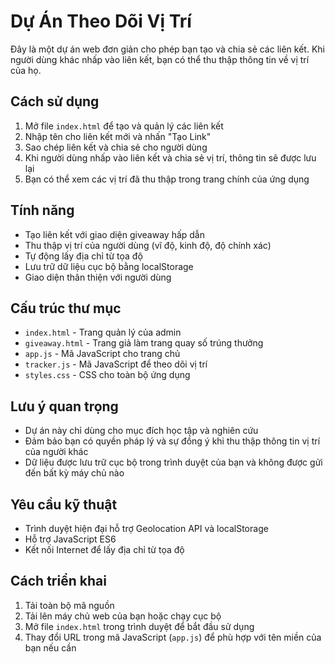 # Dự Án Theo Dõi Vị Trí

Đây là một dự án web đơn giản cho phép bạn tạo và chia sẻ các liên kết. Khi người dùng khác nhấp vào liên kết, bạn có thể thu thập thông tin về vị trí của họ.

## Cách sử dụng

1. Mở file `index.html` để tạo và quản lý các liên kết
2. Nhập tên cho liên kết mới và nhấn "Tạo Link"
3. Sao chép liên kết và chia sẻ cho người dùng
4. Khi người dùng nhấp vào liên kết và chia sẻ vị trí, thông tin sẽ được lưu lại
5. Bạn có thể xem các vị trí đã thu thập trong trang chính của ứng dụng

## Tính năng

- Tạo liên kết với giao diện giveaway hấp dẫn
- Thu thập vị trí của người dùng (vĩ độ, kinh độ, độ chính xác)
- Tự động lấy địa chỉ từ tọa độ
- Lưu trữ dữ liệu cục bộ bằng localStorage
- Giao diện thân thiện với người dùng

## Cấu trúc thư mục

- `index.html` - Trang quản lý của admin
- `giveaway.html` - Trang giả làm trang quay số trúng thưởng
- `app.js` - Mã JavaScript cho trang chủ
- `tracker.js` - Mã JavaScript để theo dõi vị trí
- `styles.css` - CSS cho toàn bộ ứng dụng

## Lưu ý quan trọng

- Dự án này chỉ dùng cho mục đích học tập và nghiên cứu
- Đảm bảo bạn có quyền pháp lý và sự đồng ý khi thu thập thông tin vị trí của người khác
- Dữ liệu được lưu trữ cục bộ trong trình duyệt của bạn và không được gửi đến bất kỳ máy chủ nào

## Yêu cầu kỹ thuật

- Trình duyệt hiện đại hỗ trợ Geolocation API và localStorage
- Hỗ trợ JavaScript ES6
- Kết nối Internet để lấy địa chỉ từ tọa độ

## Cách triển khai

1. Tải toàn bộ mã nguồn
2. Tải lên máy chủ web của bạn hoặc chạy cục bộ
3. Mở file `index.html` trong trình duyệt để bắt đầu sử dụng
4. Thay đổi URL trong mã JavaScript (`app.js`) để phù hợp với tên miền của bạn nếu cần
